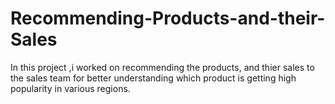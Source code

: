 # Recommending-Products-and-their-Sales
In this project ,i worked on recommending the products, and thier sales to the sales team for better understanding which product is getting high popularity in various regions.
